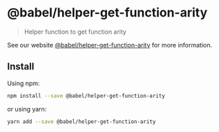 # @babel/helper-get-function-arity

> Helper function to get function arity

See our website [@babel/helper-get-function-arity](https://new.babeljs.io/docs/en/next/babel-helper-get-function-arity.html) for more information.

## Install

Using npm:

```sh
npm install --save @babel/helper-get-function-arity
```

or using yarn:

```sh
yarn add --save @babel/helper-get-function-arity
```
